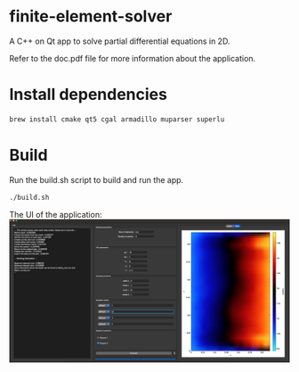 # finite-element-solver

A C++ on Qt app to solve partial differential equations in 2D. 

Refer to the doc.pdf file for more information about the application. 

# Install dependencies

```bash
brew install cmake qt5 cgal armadillo muparser superlu
```

# Build
Run the build.sh script to build and run the app.
```bash
./build.sh
```

The UI of the application: 
![Screenshot](finite_element_solver_ui.png)

